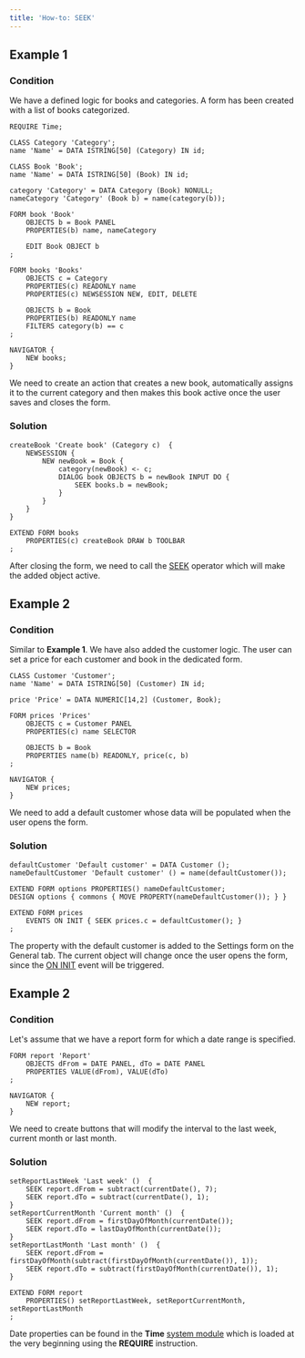 ```yaml
---
title: 'How-to: SEEK'
---
```


## Example 1

### Condition

We have a defined logic for books and categories. A form has been created with a list of books categorized.

```lsf
REQUIRE Time;

CLASS Category 'Category';
name 'Name' = DATA ISTRING[50] (Category) IN id;

CLASS Book 'Book';
name 'Name' = DATA ISTRING[50] (Book) IN id;

category 'Category' = DATA Category (Book) NONULL;
nameCategory 'Category' (Book b) = name(category(b));

FORM book 'Book'
    OBJECTS b = Book PANEL
    PROPERTIES(b) name, nameCategory

    EDIT Book OBJECT b
;

FORM books 'Books'
    OBJECTS c = Category
    PROPERTIES(c) READONLY name
    PROPERTIES(c) NEWSESSION NEW, EDIT, DELETE

    OBJECTS b = Book
    PROPERTIES(b) READONLY name
    FILTERS category(b) == c
;

NAVIGATOR {
    NEW books;
}
```

We need to create an action that creates a new book, automatically assigns it to the current category and then makes this book active once the user saves and closes the form.

### Solution

```lsf
createBook 'Create book' (Category c)  {
    NEWSESSION {
        NEW newBook = Book {
            category(newBook) <- c;
            DIALOG book OBJECTS b = newBook INPUT DO {
                SEEK books.b = newBook;
            }
        }
    }
}

EXTEND FORM books
    PROPERTIES(c) createBook DRAW b TOOLBAR
;
```

After closing the form, we need to call the [SEEK](SEEK_operator.md) operator which will make the added object active.

## Example 2

### Condition

Similar to **Example 1**. We have also added the customer logic. The user can set a price for each customer and book in the dedicated form.

```lsf
CLASS Customer 'Customer';
name 'Name' = DATA ISTRING[50] (Customer) IN id;

price 'Price' = DATA NUMERIC[14,2] (Customer, Book);

FORM prices 'Prices'
    OBJECTS c = Customer PANEL
    PROPERTIES(c) name SELECTOR

    OBJECTS b = Book
    PROPERTIES name(b) READONLY, price(c, b)
;

NAVIGATOR {
    NEW prices;
}
```

We need to add a default customer whose data will be populated when the user opens the form.

### Solution

```lsf
defaultCustomer 'Default customer' = DATA Customer ();
nameDefaultCustomer 'Default customer' () = name(defaultCustomer());

EXTEND FORM options PROPERTIES() nameDefaultCustomer;
DESIGN options { commons { MOVE PROPERTY(nameDefaultCustomer()); } }

EXTEND FORM prices
    EVENTS ON INIT { SEEK prices.c = defaultCustomer(); }
;
```

The property with the default customer is added to the Settings form on the General tab. The current object will change once the user opens the form, since the [ON INIT](Event_block.md) event will be triggered.

## Example 2

### Condition

Let's assume that we have a report form for which a date range is specified.

```lsf
FORM report 'Report'
    OBJECTS dFrom = DATE PANEL, dTo = DATE PANEL
    PROPERTIES VALUE(dFrom), VALUE(dTo)
;

NAVIGATOR {
    NEW report;
}
```

We need to create buttons that will modify the interval to the last week, current month or last month.

### Solution

```lsf
setReportLastWeek 'Last week' ()  {
    SEEK report.dFrom = subtract(currentDate(), 7);
    SEEK report.dTo = subtract(currentDate(), 1);
}
setReportCurrentMonth 'Current month' ()  {
    SEEK report.dFrom = firstDayOfMonth(currentDate());
    SEEK report.dTo = lastDayOfMonth(currentDate());
}
setReportLastMonth 'Last month' ()  {
    SEEK report.dFrom = firstDayOfMonth(subtract(firstDayOfMonth(currentDate()), 1));
    SEEK report.dTo = subtract(firstDayOfMonth(currentDate()), 1);
}

EXTEND FORM report
    PROPERTIES() setReportLastWeek, setReportCurrentMonth, setReportLastMonth
;
```

Date properties can be found in the **Time** [system module](Modules.md) which is loaded at the very beginning using the **REQUIRE** instruction.
